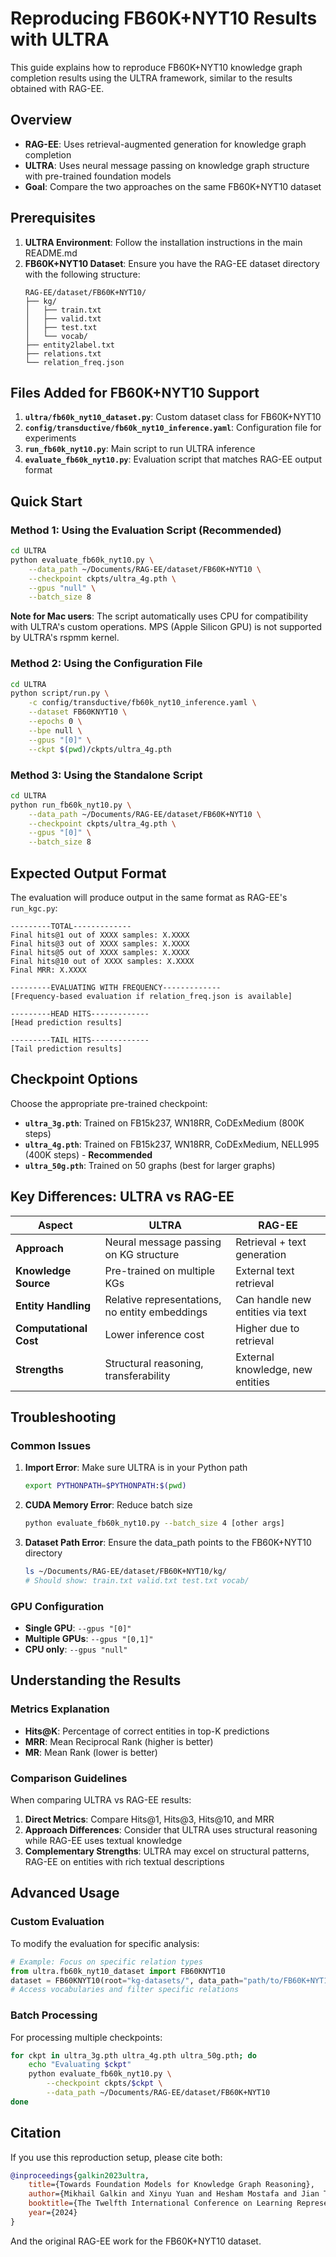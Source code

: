 # Reproducing FB60K+NYT10 Results with ULTRA

This guide explains how to reproduce FB60K+NYT10 knowledge graph completion results using the ULTRA framework, similar to the results obtained with RAG-EE.

## Overview

- **RAG-EE**: Uses retrieval-augmented generation for knowledge graph completion
- **ULTRA**: Uses neural message passing on knowledge graph structure with pre-trained foundation models
- **Goal**: Compare the two approaches on the same FB60K+NYT10 dataset

## Prerequisites

1. **ULTRA Environment**: Follow the installation instructions in the main README.md
2. **FB60K+NYT10 Dataset**: Ensure you have the RAG-EE dataset directory with the following structure:
   ```
   RAG-EE/dataset/FB60K+NYT10/
   ├── kg/
   │   ├── train.txt
   │   ├── valid.txt
   │   ├── test.txt
   │   └── vocab/
   ├── entity2label.txt
   ├── relations.txt
   └── relation_freq.json
   ```

## Files Added for FB60K+NYT10 Support

1. **`ultra/fb60k_nyt10_dataset.py`**: Custom dataset class for FB60K+NYT10
2. **`config/transductive/fb60k_nyt10_inference.yaml`**: Configuration file for experiments
3. **`run_fb60k_nyt10.py`**: Main script to run ULTRA inference
4. **`evaluate_fb60k_nyt10.py`**: Evaluation script that matches RAG-EE output format

## Quick Start

### Method 1: Using the Evaluation Script (Recommended)

```bash
cd ULTRA
python evaluate_fb60k_nyt10.py \
    --data_path ~/Documents/RAG-EE/dataset/FB60K+NYT10 \
    --checkpoint ckpts/ultra_4g.pth \
    --gpus "null" \
    --batch_size 8
```

**Note for Mac users**: The script automatically uses CPU for compatibility with ULTRA's custom operations. MPS (Apple Silicon GPU) is not supported by ULTRA's rspmm kernel.

### Method 2: Using the Configuration File

```bash
cd ULTRA
python script/run.py \
    -c config/transductive/fb60k_nyt10_inference.yaml \
    --dataset FB60KNYT10 \
    --epochs 0 \
    --bpe null \
    --gpus "[0]" \
    --ckpt $(pwd)/ckpts/ultra_4g.pth
```

### Method 3: Using the Standalone Script

```bash
cd ULTRA
python run_fb60k_nyt10.py \
    --data_path ~/Documents/RAG-EE/dataset/FB60K+NYT10 \
    --checkpoint ckpts/ultra_4g.pth \
    --gpus "[0]" \
    --batch_size 8
```

## Expected Output Format

The evaluation will produce output in the same format as RAG-EE's `run_kgc.py`:

```
---------TOTAL-------------
Final hits@1 out of XXXX samples: X.XXXX
Final hits@3 out of XXXX samples: X.XXXX
Final hits@5 out of XXXX samples: X.XXXX
Final hits@10 out of XXXX samples: X.XXXX
Final MRR: X.XXXX

---------EVALUATING WITH FREQUENCY-------------
[Frequency-based evaluation if relation_freq.json is available]

---------HEAD HITS-------------
[Head prediction results]

---------TAIL HITS-------------
[Tail prediction results]
```

## Checkpoint Options

Choose the appropriate pre-trained checkpoint:

- **`ultra_3g.pth`**: Trained on FB15k237, WN18RR, CoDExMedium (800K steps)
- **`ultra_4g.pth`**: Trained on FB15k237, WN18RR, CoDExMedium, NELL995 (400K steps) - **Recommended**
- **`ultra_50g.pth`**: Trained on 50 graphs (best for larger graphs)

## Key Differences: ULTRA vs RAG-EE

| Aspect | ULTRA | RAG-EE |
|--------|-------|--------|
| **Approach** | Neural message passing on KG structure | Retrieval + text generation |
| **Knowledge Source** | Pre-trained on multiple KGs | External text retrieval |
| **Entity Handling** | Relative representations, no entity embeddings | Can handle new entities via text |
| **Computational Cost** | Lower inference cost | Higher due to retrieval |
| **Strengths** | Structural reasoning, transferability | External knowledge, new entities |

## Troubleshooting

### Common Issues

1. **Import Error**: Make sure ULTRA is in your Python path
   ```bash
   export PYTHONPATH=$PYTHONPATH:$(pwd)
   ```

2. **CUDA Memory Error**: Reduce batch size
   ```bash
   python evaluate_fb60k_nyt10.py --batch_size 4 [other args]
   ```

3. **Dataset Path Error**: Ensure the data_path points to the FB60K+NYT10 directory
   ```bash
   ls ~/Documents/RAG-EE/dataset/FB60K+NYT10/kg/
   # Should show: train.txt valid.txt test.txt vocab/
   ```

### GPU Configuration

- **Single GPU**: `--gpus "[0]"`
- **Multiple GPUs**: `--gpus "[0,1]"`
- **CPU only**: `--gpus "null"`

## Understanding the Results

### Metrics Explanation

- **Hits@K**: Percentage of correct entities in top-K predictions
- **MRR**: Mean Reciprocal Rank (higher is better)
- **MR**: Mean Rank (lower is better)

### Comparison Guidelines

When comparing ULTRA vs RAG-EE results:

1. **Direct Metrics**: Compare Hits@1, Hits@3, Hits@10, and MRR
2. **Approach Differences**: Consider that ULTRA uses structural reasoning while RAG-EE uses textual knowledge
3. **Complementary Strengths**: ULTRA may excel on structural patterns, RAG-EE on entities with rich textual descriptions

## Advanced Usage

### Custom Evaluation

To modify the evaluation for specific analysis:

```python
# Example: Focus on specific relation types
from ultra.fb60k_nyt10_dataset import FB60KNYT10
dataset = FB60KNYT10(root="kg-datasets/", data_path="path/to/FB60K+NYT10")
# Access vocabularies and filter specific relations
```

### Batch Processing

For processing multiple checkpoints:

```bash
for ckpt in ultra_3g.pth ultra_4g.pth ultra_50g.pth; do
    echo "Evaluating $ckpt"
    python evaluate_fb60k_nyt10.py \
        --checkpoint ckpts/$ckpt \
        --data_path ~/Documents/RAG-EE/dataset/FB60K+NYT10
done
```

## Citation

If you use this reproduction setup, please cite both:

```bibtex
@inproceedings{galkin2023ultra,
    title={Towards Foundation Models for Knowledge Graph Reasoning},
    author={Mikhail Galkin and Xinyu Yuan and Hesham Mostafa and Jian Tang and Zhaocheng Zhu},
    booktitle={The Twelfth International Conference on Learning Representations},
    year={2024}
}
```

And the original RAG-EE work for the FB60K+NYT10 dataset.